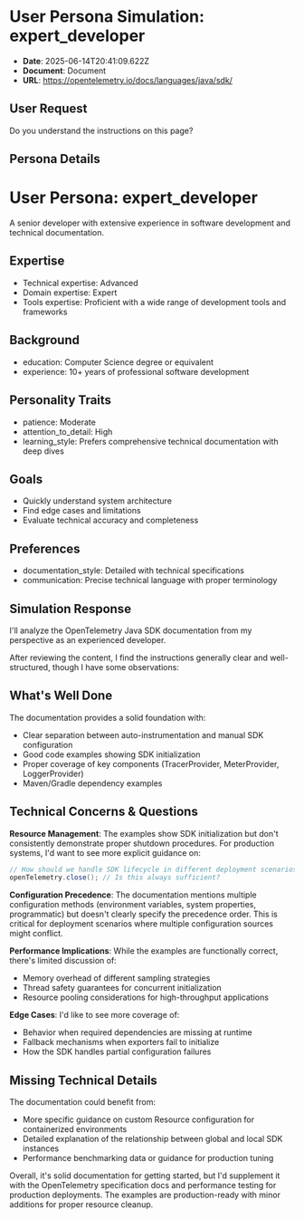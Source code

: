 # User Persona Simulation: expert_developer

- **Date**: 2025-06-14T20:41:09.622Z
- **Document**: Document
- **URL**: https://opentelemetry.io/docs/languages/java/sdk/

## User Request

Do you understand the instructions on this page?

## Persona Details

# User Persona: expert_developer

A senior developer with extensive experience in software development and technical documentation.

## Expertise
- Technical expertise: Advanced
- Domain expertise: Expert
- Tools expertise: Proficient with a wide range of development tools and frameworks

## Background
- education: Computer Science degree or equivalent
- experience: 10+ years of professional software development

## Personality Traits
- patience: Moderate
- attention_to_detail: High
- learning_style: Prefers comprehensive technical documentation with deep dives

## Goals
- Quickly understand system architecture
- Find edge cases and limitations
- Evaluate technical accuracy and completeness

## Preferences
- documentation_style: Detailed with technical specifications
- communication: Precise technical language with proper terminology



## Simulation Response

I'll analyze the OpenTelemetry Java SDK documentation from my perspective as an experienced developer.

After reviewing the content, I find the instructions generally clear and well-structured, though I have some observations:

## What's Well Done

The documentation provides a solid foundation with:
- Clear separation between auto-instrumentation and manual SDK configuration
- Good code examples showing SDK initialization
- Proper coverage of key components (TracerProvider, MeterProvider, LoggerProvider)
- Maven/Gradle dependency examples

## Technical Concerns & Questions

**Resource Management**: The examples show SDK initialization but don't consistently demonstrate proper shutdown procedures. For production systems, I'd want to see more explicit guidance on:
```java
// How should we handle SDK lifecycle in different deployment scenarios?
openTelemetry.close(); // Is this always sufficient?
```

**Configuration Precedence**: The documentation mentions multiple configuration methods (environment variables, system properties, programmatic) but doesn't clearly specify the precedence order. This is critical for deployment scenarios where multiple configuration sources might conflict.

**Performance Implications**: While the examples are functionally correct, there's limited discussion of:
- Memory overhead of different sampling strategies
- Thread safety guarantees for concurrent initialization
- Resource pooling considerations for high-throughput applications

**Edge Cases**: I'd like to see more coverage of:
- Behavior when required dependencies are missing at runtime
- Fallback mechanisms when exporters fail to initialize
- How the SDK handles partial configuration failures

## Missing Technical Details

The documentation could benefit from:
- More specific guidance on custom Resource configuration for containerized environments
- Detailed explanation of the relationship between global and local SDK instances
- Performance benchmarking data or guidance for production tuning

Overall, it's solid documentation for getting started, but I'd supplement it with the OpenTelemetry specification docs and performance testing for production deployments. The examples are production-ready with minor additions for proper resource cleanup.
